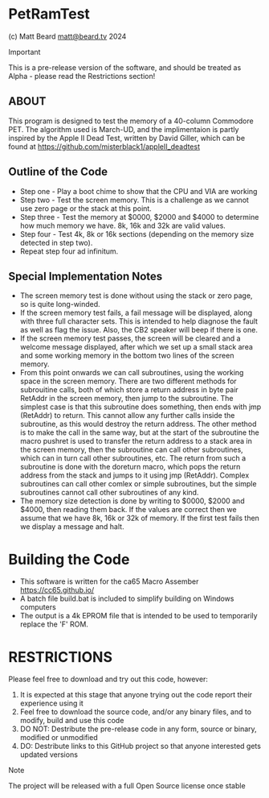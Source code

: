 # PetRamTest

 (c) Matt Beard <matt@beard.tv> 2024 

> [!IMPORTANT]
> This is a pre-release version of the software, and should be treated as Alpha - please read the Restrictions section!

## ABOUT
This program is designed to test the memory of a 40-column Commodore PET.
The algorithm used is March-UD, and the implimentaion is partly inspired by the Apple II Dead Test,
written by David Giller, which can be found at https://github.com/misterblack1/appleII_deadtest

## Outline of the Code
* Step one - Play a boot chime to show that the CPU and VIA are working
* Step two - Test the screen memory. This is a challenge as we cannot use zero page or the stack at this point.
* Step three - Test the memory at $0000, $2000 and $4000 to determine how much memory we have. 8k, 16k and 32k are valid values.
* Step four - Test 4k, 8k or 16k sections (depending on the memory size detected in step two).
* Repeat step four ad infinitum.

## Special Implementation Notes
* The screen memory test is done without using the stack or zero page, so is quite long-winded.
* If the screen memory test fails, a fail message will be displayed, along with three full character sets.
  This is intended to help diagnose the fault as well as flag the issue. Also, the CB2 speaker will beep if there is one.
* If the screen memory test passes, the screen will be cleared and a welcome message displayed, after which we set up
  a small stack area and some working memory in the bottom two lines of the screen memory.
* From this point onwards we can call subroutines, using the working space in the screen memory. There are two different
  methods for subrouitine calls, both of which store a return address in byte pair RetAddr in the screen memory, then jump
  to the subroutine. The simplest case is that this subroutine does something, then ends with jmp (RetAddr) to return.
  This cannot allow any further calls inside the subroutine, as this would destroy the return address. The other method is
  to make the call in the same way, but at the start of the subroutine the macro pushret is used to transfer the return
  address to a stack area in the screen memory, then the subroutine can call other subroutines, which can in turn call
  other subroutines, etc. The return from such a subroutine is done with the doreturn macro, which pops the return address 
  from the stack and jumps to it using jmp (RetAddr). Complex subroutines can call other comlex or simple subroutines, 
  but the simple subroutines cannot call other subroutines of any kind.
* The memory size detection is done by writing to $0000, $2000 and $4000, then reading them back. If the values are correct
  then we assume that we have 8k, 16k or 32k of memory. If the first test fails then we display a message and halt.

# Building the Code
* This software is written for the ca65 Macro Assember https://cc65.github.io/
* A batch file build.bat is included to simplify building on Windows computers
* The output is a 4k EPROM file that is intended to be used to temporarily replace the 'F' ROM.

# RESTRICTIONS
Please feel free to download and try out this code, however:

 1. It is expected at this stage that anyone trying out the code report their experience using it
 1. Feel free to download the source code, and/or any binary files, and to modify, build and use this code
 1. DO NOT: Destribute the pre-release code in any form, source or binary, modified or unmodified
 1. DO: Destribute links to this GitHub project so that anyone interested gets updated versions

> [!NOTE]
>  The project will be released with a full Open Source license once stable

